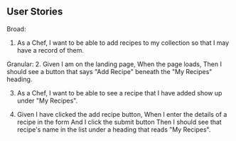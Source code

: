 ## User Stories

Broad:
1. As a Chef, I want to be able to add recipes to my collection so that I may have a record of them.

Granular:
2. Given I am on the landing page, When the page loads, Then I should see a button that says "Add Recipe" beneath the "My Recipes" heading.

3. As a Chef, I want to be able to see a recipe that I have added show up under "My Recipes".

4. Given I have clicked the add recipe button, When I enter the details of a recipe in the form And I click the submit button Then I should see that recipe's name in the list under a heading that reads "My Recipes".